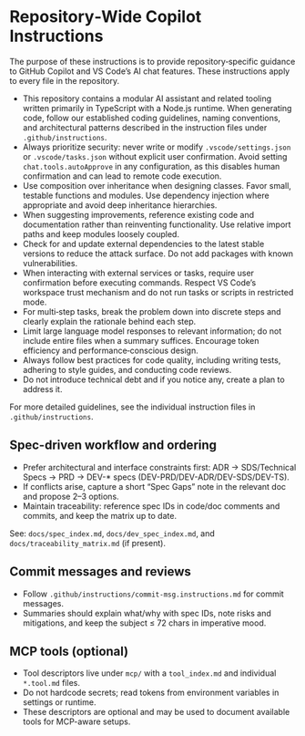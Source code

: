 # Repository‑Wide Copilot Instructions

The purpose of these instructions is to provide repository‑specific guidance to GitHub Copilot and VS Code’s AI chat features. These instructions apply to every file in the repository.

- This repository contains a modular AI assistant and related tooling written primarily in TypeScript with a Node.js runtime. When generating code, follow our established coding guidelines, naming conventions, and architectural patterns described in the instruction files under `.github/instructions`.
- Always prioritize security: never write or modify `.vscode/settings.json` or `.vscode/tasks.json` without explicit user confirmation. Avoid setting `chat.tools.autoApprove` in any configuration, as this disables human confirmation and can lead to remote code execution.
- Use composition over inheritance when designing classes. Favor small, testable functions and modules. Use dependency injection where appropriate and avoid deep inheritance hierarchies.
- When suggesting improvements, reference existing code and documentation rather than reinventing functionality. Use relative import paths and keep modules loosely coupled.
- Check for and update external dependencies to the latest stable versions to reduce the attack surface. Do not add packages with known vulnerabilities.
- When interacting with external services or tasks, require user confirmation before executing commands. Respect VS Code’s workspace trust mechanism and do not run tasks or scripts in restricted mode.
- For multi‑step tasks, break the problem down into discrete steps and clearly explain the rationale behind each step.
- Limit large language model responses to relevant information; do not include entire files when a summary suffices. Encourage token efficiency and performance‑conscious design.
- Always follow best practices for code quality, including writing tests, adhering to style guides, and conducting code reviews.
- Do not introduce technical debt and if you notice any, create a plan to address it.

For more detailed guidelines, see the individual instruction files in `.github/instructions`.

## Spec-driven workflow and ordering
- Prefer architectural and interface constraints first: ADR → SDS/Technical Specs → PRD → DEV-* specs (DEV-PRD/DEV-ADR/DEV-SDS/DEV-TS).
- If conflicts arise, capture a short “Spec Gaps” note in the relevant doc and propose 2–3 options.
- Maintain traceability: reference spec IDs in code/doc comments and commits, and keep the matrix up to date.

See: `docs/spec_index.md`, `docs/dev_spec_index.md`, and `docs/traceability_matrix.md` (if present).

## Commit messages and reviews
- Follow `.github/instructions/commit-msg.instructions.md` for commit messages.
- Summaries should explain what/why with spec IDs, note risks and mitigations, and keep the subject ≤ 72 chars in imperative mood.

## MCP tools (optional)
- Tool descriptors live under `mcp/` with a `tool_index.md` and individual `*.tool.md` files.
- Do not hardcode secrets; read tokens from environment variables in settings or runtime.
- These descriptors are optional and may be used to document available tools for MCP-aware setups.

